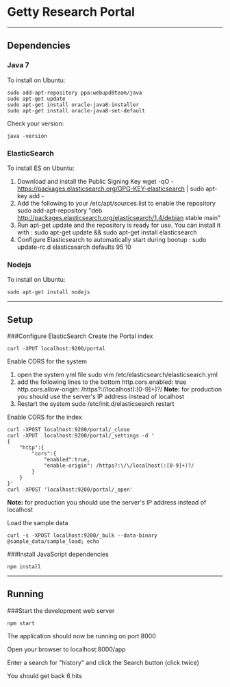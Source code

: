 Getty Research Portal
=====================

*******************************

Dependencies
------------
### Java 7
To install on Ubuntu:

    sudo add-apt-repository ppa:webupd8team/java
    sudo apt-get update
    sudo apt-get install oracle-java8-installer
    sudo apt-get install oracle-java8-set-default

Check your version:

    java -version

### ElasticSearch
To install ES on Ubuntu:

1. Download and install the Public Signing Key
        wget -qO - https://packages.elasticsearch.org/GPG-KEY-elasticsearch | sudo apt-key add -
2. Add the following to your /etc/apt/sources.list to enable the repository
        sudo add-apt-repository "deb http://packages.elasticsearch.org/elasticsearch/1.4/debian stable main"
3. Run apt-get update and the repository is ready for use. You can install it with :
        sudo apt-get update && sudo apt-get install elasticsearch
4. Configure Elasticsearch to automatically start during bootup :
        sudo update-rc.d elasticsearch defaults 95 10

### Nodejs
To install on Ubuntu:

    sudo apt-get install nodejs

*******************************

Setup
-----
###Configure ElasticSearch
Create the Portal index

    curl -XPUT localhost:9200/portal

Enable CORS for the system

1. open the system yml file
        sudo vim /etc/elasticsearch/elasticsearch.yml
2. add the following lines to the bottom
        http.cors.enabled: true
        http.cors.allow-origin: /https?:\/\/localhost(:[0-9]+)?/
**Note:** for production you should use the server's IP address instead of localhost
3. Restart the system
        sudo /etc/init.d/elasticsearch restart

Enable CORS for the index

    curl -XPOST localhost:9200/portal/_close
    curl -XPUT  localhost:9200/portal/_settings -d '
    {
        "http":{
            "cors":{
                "enabled":true,
                "enable-origin": /https?:\/\/localhost(:[0-9]+)?/
            }
        }
    }'
    curl -XPOST 'localhost:9200/portal/_open'
**Note:** for production you should use the server's IP address instead of localhost

Load the sample data

    curl -s -XPOST localhost:9200/_bulk --data-binary @sample_data/sample_load; echo

###Install JavaScript dependencies

    npm install

*******************************

Running
-------
###Start the development web server

    npm start
The application should now be running on port 8000

Open your browser to localhost:8000/app

Enter a search for "history" and click the Search button (click twice)

You should get back 6 hits